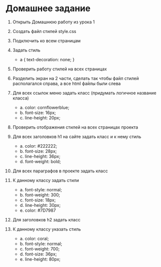 # Домашнее задание

1. Открыть Домашнюю работу из урока 1
2. Создать файл стилей style.css
3. Подключить ко всем страницам
4. Задать стиль

   - a {
     text-decoration: none;
     }

5. Проверить работу стилей на всех страницах
6. Разделить экран на 2 части, сделать так чтобы файл стилей располагался справа, а все html файлы были слева
7. Для всех ссылок меню задать класс (придумать логичное название класса)

   - a. color: cornflowerblue;
   - b. font-size: 16px;
   - c. line-height: 20px;

8. Проверить отображения стилей на всех страницах проекта
9. Для всех заголовков h1 на сайте задать класс и к нему стиль
   - a. color: #222222;
   - b. font-size: 28px;
   - c. line-height: 36px;
   - d. font-weight: bold;
10. Для всех параграфов в проекте задать класс
11. К данному классу задать стили
    - a. font-style: normal;
    - b. font-weight: 300;
    - c. font-size: 18px;
    - d. line-height: 30px;
    - e. color: #7D7987
12. Для заголовков h2 задать класс
13. К данному классу указать стиль
    - a. color: coral;
    - b. font-style: normal;
    - c. font-weight: 700;
    - d. font-size: 36px;
    - e. line-height: 80px;
